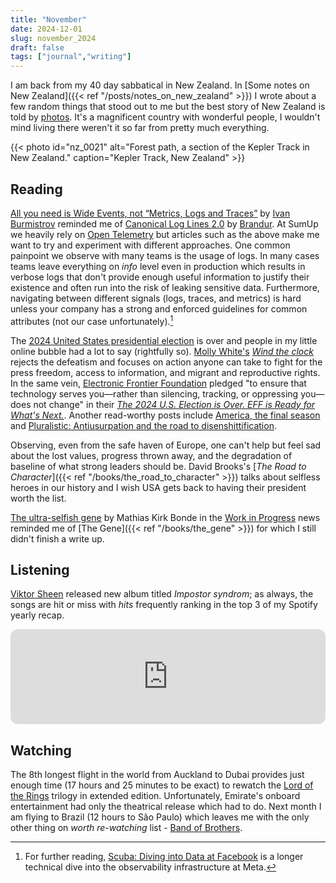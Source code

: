 ```yaml
---
title: "November"
date: 2024-12-01
slug: november_2024
draft: false
tags: ["journal","writing"]
---
```


I am back from my 40 day sabbatical in New Zealand. In [Some notes on New Zealand]({{< ref "/posts/notes_on_new_zealand" >}}) I wrote about a few random things that stood out to me but the best story of New Zealand is told by [photos](https://dzx.cz/photos/). It's a magnificent country with wonderful people, I wouldn't mind living there weren't it so far from pretty much everything.

{{< photo id="nz_0021" alt="Forest path, a section of the Kepler Track in New Zealand." caption="Kepler Track, New Zealand" >}}

## Reading

[All you need is Wide Events, not “Metrics, Logs and Traces”](https://isburmistrov.substack.com/p/all-you-need-is-wide-events-not-metrics) by [Ivan Burmistrov](https://substack.com/@isburmistrov) reminded me of [Canonical Log Lines 2.0](https://brandur.org/nanoglyphs/025-logs) by [Brandur](https://brandur.org). At SumUp we heavily rely on [Open Telemetry](https://opentelemetry.io/) but articles such as the above make me want to try and experiment with different approaches. One common painpoint we observe with many teams is the usage of logs. In many cases teams leave everything on _info_ level even in production which results in verbose logs that don't provide enough useful information to justify their existence and often run into the risk of leaking sensitive data. Furthermore, navigating between different signals (logs, traces, and metrics) is hard unless your company has a strong and enforced guidelines for common attributes (not our case unfortunately).[^scuba]

The [2024 United States presidential election](https://en.wikipedia.org/wiki/2024_United_States_presidential_election) is over and people in my little online bubble had a lot to say (rightfully so). [Molly White's](https://www.citationneeded.news) [_Wind the clock_](https://www.citationneeded.news/wind-the-clock/) rejects the defeatism and focuses on action anyone can take to fight for the press freedom, access to information, and migrant and reproductive rights. In the same vein, [Electronic Frontier Foundation](https://www.eff.org) pledged "to ensure that technology serves you—rather than silencing, tracking, or oppressing you—does not change" in their [_The 2024 U.S. Election is Over. EFF is Ready for What's Next._](https://www.eff.org/deeplinks/2024/11/2024-us-election-over-eff-ready-whats-next). Another read-worthy posts include [America, the final season](https://www.garbageday.email/p/america-the-final-season) and [Pluralistic: Antiusurpation and the road to disenshittification](https://pluralistic.net/2024/11/07/usurpers-helpmeets/).

Observing, even from the safe haven of Europe, one can't help but feel sad about the lost values, progress thrown away, and the degradation of baseline of what strong leaders should be. David Brooks's [_The Road to Character_]({{< ref "/books/the_road_to_character" >}}) talks about selfless heroes in our history and I wish USA gets back to having their president worth the list.

[The ultra-selfish gene](https://www.worksinprogress.news/p/the-ultra-selfish-gene) by Mathias Kirk Bonde in the [Work in Progress](https://www.worksinprogress.news) news reminded me of [The Gene]({{< ref "/books/the_gene" >}}) for which I still didn't finish a write up.

## Listening

[Viktor Sheen](https://viktorsheen.cz/) released new album titled _Impostor syndrom_; as always, the songs are hit or miss with _hits_ frequently ranking in the top 3 of my Spotify yearly recap.

<iframe style="border-radius:12px" src="https://open.spotify.com/embed/track/6gj6FXx7jZXOOdLX4aNaSK?utm_source=generator&theme=0" width="100%" height="152" frameBorder="0" allowfullscreen="" allow="autoplay; clipboard-write; encrypted-media; fullscreen; picture-in-picture" loading="lazy"></iframe>

## Watching

The 8th longest flight in the world from Auckland to Dubai provides just enough time (17 hours and 25 minutes to be exact) to rewatch the [Lord of the Rings](https://en.wikipedia.org/wiki/The_Lord_of_the_Rings_(film_series)) trilogy in extended edition. Unfortunately, Emirate's onboard entertainment had only the theatrical release which had to do. Next month I am flying to Brazil (12 hours to São Paulo) which leaves me with the only other thing on _worth re-watching_ list - [Band of Brothers](https://en.wikipedia.org/wiki/Band_of_Brothers_(miniseries)).

[^scuba]: For further reading, [Scuba: Diving into Data at Facebook](https://research.facebook.com/publications/scuba-diving-into-data-at-facebook/) is a longer technical dive into the observability infrastructure at Meta.

